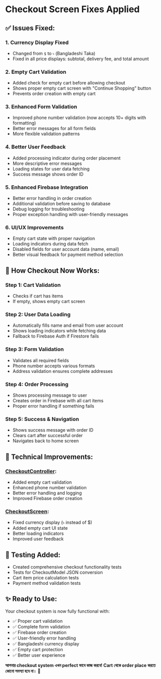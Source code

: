 # Checkout Screen Fixes Applied

## ✅ **Issues Fixed:**

### 1. **Currency Display Fixed**

- Changed from `$` to `৳` (Bangladeshi Taka)
- Fixed in all price displays: subtotal, delivery fee, and total amount

### 2. **Empty Cart Validation**

- Added check for empty cart before allowing checkout
- Shows proper empty cart screen with "Continue Shopping" button
- Prevents order creation with empty cart

### 3. **Enhanced Form Validation**

- Improved phone number validation (now accepts 10+ digits with formatting)
- Better error messages for all form fields
- More flexible validation patterns

### 4. **Better User Feedback**

- Added processing indicator during order placement
- More descriptive error messages
- Loading states for user data fetching
- Success message shows order ID

### 5. **Enhanced Firebase Integration**

- Better error handling in order creation
- Additional validation before saving to database
- Debug logging for troubleshooting
- Proper exception handling with user-friendly messages

### 6. **UI/UX Improvements**

- Empty cart state with proper navigation
- Loading indicators during data fetch
- Disabled fields for user account data (name, email)
- Better visual feedback for payment method selection

## 🚀 **How Checkout Now Works:**

### **Step 1: Cart Validation**

- Checks if cart has items
- If empty, shows empty cart screen

### **Step 2: User Data Loading**

- Automatically fills name and email from user account
- Shows loading indicators while fetching data
- Fallback to Firebase Auth if Firestore fails

### **Step 3: Form Validation**

- Validates all required fields
- Phone number accepts various formats
- Address validation ensures complete addresses

### **Step 4: Order Processing**

- Shows processing message to user
- Creates order in Firebase with all cart items
- Proper error handling if something fails

### **Step 5: Success & Navigation**

- Shows success message with order ID
- Clears cart after successful order
- Navigates back to home screen

## 🔧 **Technical Improvements:**

### **[CheckoutController](lib/features/checkout/controller/checkout_controller.dart):**

- Added empty cart validation
- Enhanced phone number validation
- Better error handling and logging
- Improved Firebase order creation

### **[CheckoutScreen](lib/features/checkout/screen/checkout_screen.dart):**

- Fixed currency display (৳ instead of $)
- Added empty cart UI state
- Better loading indicators
- Improved user feedback

## 🎯 **Testing Added:**

- Created comprehensive checkout functionality tests
- Tests for CheckoutModel JSON conversion
- Cart item price calculation tests
- Payment method validation tests

## ✨ **Ready to Use:**

Your checkout system is now fully functional with:

- ✅ Proper cart validation
- ✅ Complete form validation
- ✅ Firebase order creation
- ✅ User-friendly error handling
- ✅ Bangladeshi currency display
- ✅ Empty cart protection
- ✅ Better user experience

**আপনার checkout system এখন perfect ভাবে কাজ করবে! Cart থেকে order place করতে কোনো সমস্যা হবে না।** 🎉
